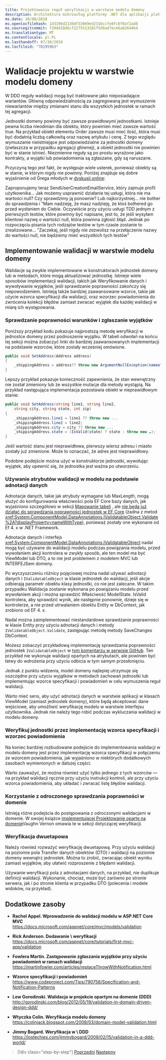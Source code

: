```yaml
---
title: Projektowanie reguł weryfikacji w warstwie modelu domeny
description: Architektura mikrousług platformy .NET dla aplikacji platformy .NET w kontenerze | Poznaj kluczowe pojęcia związane z walidacją modelu domeny.
ms.date: 10/08/2018
ms.openlocfilehash: 1d3196d2130df33969ed231bccfe0fc6f0af2ad8
ms.sourcegitcommit: f20dd18dbcf2275513281f5d9ad7ece6a62644b4
ms.translationtype: MT
ms.contentlocale: pl-PL
ms.lasthandoff: 07/30/2019
ms.locfileid: "70295963"
---
```

# <a name="design-validations-in-the-domain-model-layer"></a>Walidacje projektu w warstwie modelu domeny

W DDD reguły walidacji mogą być traktowane jako nieposiadające wariantów. Główną odpowiedzialnością za zagregowaną jest wymuszenie niewariantów między zmianami stanu dla wszystkich jednostek w ramach tej agregacji.

Jednostki domeny powinny być zawsze prawidłowymi jednostkami. Istnieje pewna liczba nieodmian dla obiektu, który powinien mieć zawsze wartość true. Na przykład obiekt elementu Order zawsze musi mieć ilość, która musi być dodatnią liczbą całkowitą oraz nazwę artykułu i cenę. Z tego względu wymuszanie nieistniejące jest odpowiedzialne za jednostki domeny (zwłaszcza w przypadku agregacji głównej), a obiekt jednostki nie powinien być w stanie istnieć. Niezmienne reguły są po prostu wyrażone jako kontrakty, a wyjątki lub powiadomienia są zgłaszane, gdy są naruszane.

Przyczyną tego jest fakt, że występuje wiele usterek, ponieważ obiekty są w stanie, w którym nigdy nie powinny. Poniżej znajduje się dobre wyjaśnienie od Grega młodych w [dyskusji online](https://jeffreypalermo.com/2009/05/the-fallacy-of-the-always-valid-entity/):

Zaproponujemy teraz SendUserCreationEmailService, który zajmuje profil użytkownika... Jak możemy usprawnić działanie tej usługi, która nie ma wartości null? Czy sprawdzimy ją ponownie? Lub najkorzystniej... nie bother do sprawdzenia i "Mam nadzieję, że masz nadzieję, że ktoś bothered go przed wysłaniem do Ciebie. Oczywiście przy użyciu usługi TDD jednym z pierwszych testów, które powinny być napisane, jest to, że jeśli wysyłam klientowi nazwę o wartości null, która powinna zgłosić błąd. Jednak po rozpoczęciu pisania tych rodzajów testów w tym czasie zostanie to zrealizowane... "Zaczekaj, jeśli nigdy nie zezwolisz na przełączenie nazwy do wartości null, nie będziemy mieć wszystkich tych testów"

## <a name="implement-validations-in-the-domain-model-layer"></a>Implementowanie walidacji w warstwie modelu domeny

Walidacje są zwykle implementowane w konstruktorach jednostek domeny lub w metodach, które mogą aktualizować jednostkę. Istnieje wiele sposobów implementacji walidacji, takich jak Weryfikowanie danych i wywoływanie wyjątków, jeśli sprawdzanie poprawności zakończy się niepowodzeniem. Istnieją także bardziej zaawansowane wzorce, takie jak użycie wzorca specyfikacji dla walidacji, oraz wzorzec powiadomienia do zwrócenia kolekcji błędów zamiast zwracać wyjątek dla każdej walidacji w miarę ich występowania.

### <a name="validate-conditions-and-throw-exceptions"></a>Sprawdzanie poprawności warunków i zgłaszanie wyjątków

Poniższy przykład kodu pokazuje najprostszą metodę weryfikacji w jednostce domeny przez podnoszenie wyjątku. W tabeli odwołań na końcu tej sekcji można zobaczyć linki do bardziej zaawansowanych implementacji na podstawie wzorców, które zostały wcześniej omówione.

```csharp
public void SetAddress(Address address)
{
    _shippingAddress = address?? throw new ArgumentNullException(nameof(address));
}
```

Lepszy przykład pokazuje konieczność zapewnienia, że stan wewnętrzny nie został zmieniony lub że wszystkie mutacje dla metody wystąpią. Na przykład następująca implementacja pozostawia obiekt w nieprawidłowym stanie:

```csharp
public void SetAddress(string line1, string line2,
    string city, string state, int zip)
{
    _shippingAddress.line1 = line1 ?? throw new ...
    _shippingAddress.line2 = line2;
    _shippingAddress.city = city ?? throw new ...
    _shippingAddress.state = (IsValid(state) ? state : throw new …);
}
```

Jeśli wartość stanu jest nieprawidłowa, pierwszy wiersz adresu i miasto zostały już zmienione. Może to oznaczać, że adres jest nieprawidłowy.

Podobne podejście można użyć w konstruktorze jednostki, wywołując wyjątek, aby upewnić się, że jednostka jest ważna po utworzeniu.

### <a name="use-validation-attributes-in-the-model-based-on-data-annotations"></a>Używanie atrybutów walidacji w modelu na podstawie adnotacji danych

Adnotacje danych, takie jak atrybuty wymagane lub MaxLength, mogą służyć do konfigurowania właściwości pola EF Core bazy danych, jak wyjaśniono szczegółowo w sekcji [Mapowanie tabeli](infrastructure-persistence-layer-implemenation-entity-framework-core.md#table-mapping) , ale [nie będą już działać do sprawdzania poprawności jednostek w EF Core](https://github.com/aspnet/EntityFrameworkCore/issues/3680) (żadna z metod <xref:System.ComponentModel.DataAnnotations.IValidatableObject.Validate%2A?displayProperty=nameWithType>), ponieważ zostały one wykonane od Ef 4. x w .NET Framework.

Adnotacje danych i interfejs <xref:System.ComponentModel.DataAnnotations.IValidatableObject> nadal mogą być używane do walidacji modelu podczas powiązania modelu, przed wywołaniem akcji kontrolera w zwykły sposób, ale ten model ma być ViewModel lub DTO, a to nie jest problemem z modelem MVC lub INTERFEJSem domeny.

Po wyczyszczeniu różnicy pojęciowej można nadal używać adnotacji danych i `IValidatableObject` w klasie jednostek do walidacji, jeśli akcje odbierają parametr obiektu klasy jednostki, co nie jest zalecane. W takim przypadku Walidacja zostanie wykonana po powiązaniu modelu przed wywołaniem akcji i można sprawdzić Właściwość ModelState. IsValid kontrolera, aby sprawdzić wynik, ale następnie ponownie, dzieje się w kontrolerze, a nie przed utrwalaniem obiektu Entity w DbContext, jak zrobiono od EF 4. x.

Nadal można zaimplementować niestandardowe sprawdzanie poprawności w klasie Entity przy użyciu adnotacji danych i metody `IValidatableObject.Validate`, zastępując metodę metody SaveChanges DbContext.

Możesz zobaczyć przykładową implementację sprawdzania poprawności jednostek `IValidatableObject` w [tym komentarzu w serwisie GitHub](https://github.com/aspnet/EntityFrameworkCore/issues/3680#issuecomment-155502539). Ten przykład nie wykonuje walidacji opartych na atrybutach, ale powinien być łatwy do wdrożenia przy użyciu odbicia w tym samym przesłonięciu.

Jednak z punktu widzenia, model domeny najlepiej utrzymuje się oszczędne przy użyciu wyjątków w metodach zachowań jednostki lub implementując wzorce specyfikacji i powiadomień w celu wymuszenia reguł walidacji.

Warto mieć sens, aby użyć adnotacji danych w warstwie aplikacji w klasach ViewModel (zamiast jednostek domeny), które będą akceptować dane wejściowe, aby umożliwić weryfikację modelu w warstwie interfejsu użytkownika. Jednak nie należy tego robić podczas wykluczania walidacji w modelu domeny.

### <a name="validate-entities-by-implementing-the-specification-pattern-and-the-notification-pattern"></a>Weryfikuj jednostki przez implementację wzorca specyfikacji i wzorzec powiadomienia

Na koniec bardziej rozbudowane podejście do implementowania walidacji w modelu domeny jest przez implementację wzorca specyfikacji w połączeniu ze wzorcem powiadomienia, jak wyjaśniono w niektórych dodatkowych zasobach wymienionych w dalszej części.

Warto zauważyć, że można również użyć tylko jednego z tych wzorców — na przykład walidacji ręcznie przy użyciu instrukcji kontroli, ale przy użyciu wzorca powiadomienia, aby układać i zwracać listę błędów walidacji.

### <a name="use-deferred-validation-in-the-domain"></a>Korzystanie z odroczonego sprawdzania poprawności w domenie

Istnieją różne podejścia do postępowania z odroczonymi walidacjami w domenie. W swojej książce [implementującej Projektowanie oparte na domenie](https://www.amazon.com/Implementing-Domain-Driven-Design-Vaughn-Vernon/dp/0321834577)Vaughn Vernon omawia te w sekcji dotyczącej weryfikacji.

### <a name="two-step-validation"></a>Weryfikacja dwuetapowa

Należy również rozważyć weryfikację dwuetapową. Przy użyciu walidacji na poziomie pola Transfer danych obiektów (DTO) i walidacji na poziomie domeny wewnątrz jednostek. Można to zrobić, zwracając obiekt wyniku zamiast wyjątków, aby ułatwić rozproszenie z błędami walidacji.

Używanie weryfikacji pola z adnotacjami danych, na przykład, nie duplikuje definicji walidacji. Wykonanie, chociaż, może być zarówno po stronie serwera, jak i po stronie klienta w przypadku DTO (polecenia i modele widoków, na przykład).

## <a name="additional-resources"></a>Dodatkowe zasoby

- **Rachel Appel. Wprowadzenie do walidacji modelu w ASP.NET Core MVC** \
  <https://docs.microsoft.com/aspnet/core/mvc/models/validation>

- **Rick Anderson. Dodawanie \ weryfikacji**
  <https://docs.microsoft.com/aspnet/core/tutorials/first-mvc-app/validation>

- **Fowlera Martin. Zastępowanie zgłaszania wyjątków przy użyciu powiadomień w ramach walidacji** \
  <https://martinfowler.com/articles/replaceThrowWithNotification.html>

- **Wzorce specyfikacji i powiadomień** \
  <https://www.codeproject.com/Tips/790758/Specification-and-Notification-Patterns>

- **Lew Gorodinski. Walidacja w projekcie opartym na domenie (DDD)**  \
  <http://gorodinski.com/blog/2012/05/19/validation-in-domain-driven-design-ddd/>

- **Wtyczka Colin. Weryfikacja modelu domeny** \
  <https://colinjack.blogspot.com/2008/03/domain-model-validation.html>

- **Jimmy Bogard. Weryfikacja w \ DDD**
  <https://lostechies.com/jimmybogard/2009/02/15/validation-in-a-ddd-world/>

> [!div class="step-by-step"]
> [Poprzedni](enumeration-classes-over-enum-types.md)
> [Następny](client-side-validation.md)
